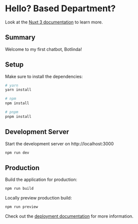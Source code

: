 # Hello? Based Department?

Look at the [Nuxt 3 documentation](https://nuxt.com/docs/getting-started/introduction) to learn more.

## Summary

Welcome to my first chatbot, Botlinda!

## Setup

Make sure to install the dependencies:

```bash
# yarn
yarn install

# npm
npm install

# pnpm
pnpm install
```

## Development Server

Start the development server on http://localhost:3000

```bash
npm run dev
```

## Production

Build the application for production:

```bash
npm run build
```

Locally preview production build:

```bash
npm run preview
```

Check out the [deployment documentation](https://nuxt.com/docs/getting-started/deployment) for more information.
